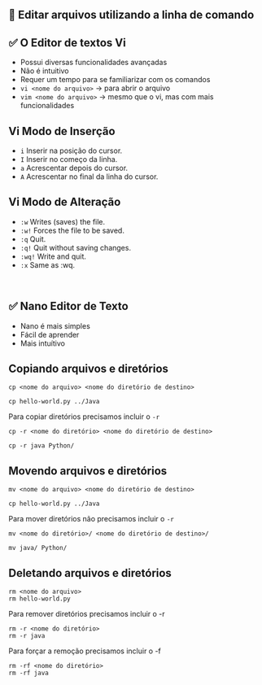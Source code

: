 ## 📌 Editar arquivos utilizando a linha de comando

## ✅ O Editor de textos Vi
- Possui diversas funcionalidades avançadas
- Não é intuitivo
- Requer um tempo para se familiarizar com os comandos
- ``vi <nome do arquivo>`` -> para abrir o arquivo
- ``vim <nome do arquivo>`` -> mesmo que o vi, mas com mais funcionalidades

## Vi Modo de Inserção
- ``i`` Inserir na posição do cursor.
- ``I`` Inserir no começo da linha. 
- ``a`` Acrescentar depois do cursor. 
- ``A`` Acrescentar no final da linha do cursor. 

## Vi Modo de Alteração
- ``:w`` Writes (saves) the file.
- ``:w!`` Forces the file to be saved. 
- ``:q`` Quit.
- ``:q!`` Quit without saving changes. 
- ``:wq!`` Write and quit.
- ``:x`` Same as :wq. 

<br>

## ✅ Nano Editor de Texto
- Nano é mais simples 
- Fácil de aprender
- Mais intuítivo

## Copiando arquivos e diretórios 

```
cp <nome do arquivo> <nome do diretório de destino>

cp hello-world.py ../Java
```

Para copiar diretórios precisamos incluir o ``-r``
```
cp -r <nome do diretório> <nome do diretório de destino>

cp -r java Python/
```

## Movendo arquivos e diretórios
```
mv <nome do arquivo> <nome do diretório de destino>

cp hello-world.py ../Java
```

Para mover diretórios não precisamos incluir o ``-r``
```
mv <nome do diretório>/ <nome do diretório de destino>/

mv java/ Python/
```

## Deletando arquivos e diretórios 
```
rm <nome do arquivo> 
rm hello-world.py
```

Para remover diretórios precisamos incluir o -r
```
rm -r <nome do diretório>
rm -r java
```

Para forçar a remoção precisamos incluir o -f
```
rm -rf <nome do diretório>
rm -rf java
```